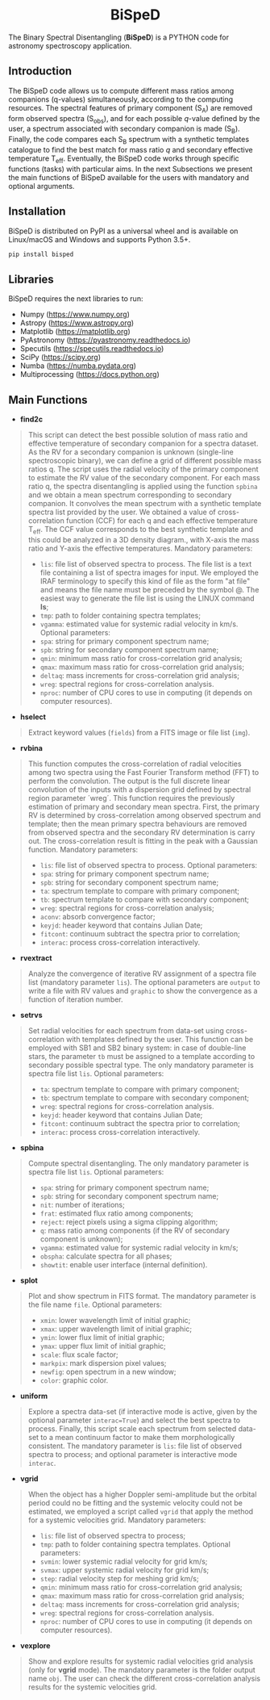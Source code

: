 <h1 align="center"> BiSpeD </h1>

The Binary Spectral Disentangling (**BiSpeD**) is a PYTHON code for astronomy spectroscopy application.


 ## Introduction

The BiSpeD code allows us to compute different mass ratios among companions (q-values) simultaneously, according to the computing resources. The spectral features of primary component (S<sub>A</sub>) are removed form observed spectra (S<sub>obs</sub>), and for each possible $q$-value defined by the user, a spectrum associated with secondary companion is made (S<sub>B</sub>). Finally, the code compares each S<sub>B</sub> spectrum with a synthetic templates catalogue to find the best match for mass ratio $q$ and secondary effective temperature T<sub>eff</sub>. Eventually, the BiSpeD code works through specific functions (tasks) with particular aims. In the next Subsections we present the main functions of BiSpeD available for the users with mandatory and optional arguments.

## Installation

BiSpeD is distributed on PyPI as a universal wheel and is available on Linux/macOS and Windows and supports Python 3.5+.

```bash
pip install bisped
```

## Libraries

BiSpeD requires the next libraries to run:
- Numpy (https://www.numpy.org)
- Astropy (https://www.astropy.org)
- Matplotlib (https://matplotlib.org)
- PyAstronomy (https://pyastronomy.readthedocs.io)
- Specutils (https://specutils.readthedocs.io)
- SciPy (https://scipy.org)
- Numba (https://numba.pydata.org)
- Multiprocessing (https://docs.python.org)


## Main Functions

- **find2c**

> This script can detect the best possible solution of mass ratio and effective temperature of secondary companion for a spectra dataset.
> As the RV for a secondary companion is unknown (single-line spectroscopic binary), we can define a grid of different possible mass ratios q. The script uses the radial velocity of the primary component to estimate the RV value of the secondary component. For each mass ratio q, the spectra disentangling is applied using the function `spbina` and we obtain a mean spectrum corresponding to secondary companion. It convolves the mean spectrum with a synthetic template spectra list provided by the user. We obtained a value of cross-correlation function (CCF) for each q and each effective temperature T<sub>eff</sub>. The CCF value corresponds to the best synthetic template and this could be analyzed in a 3D density diagram., with X-axis the mass ratio and Y-axis the effective temperatures. 
> Mandatory parameters:
> - `lis`: file list of observed spectra to process. The file list is a text file containing a list of spectra images for input. We employed the IRAF terminology to specify this kind of file as the form "at file" and means the file name must be preceded by the symbol @. The easiest way to generate the file list is using the LINUX command **ls**;
> - `tmp`: path to folder containing spectra templates;
> - `vgamma`: estimated value for systemic radial velocity in km/s.
> Optional parameters:
> - `spa`: string for primary component spectrum name;
> - `spb`: string for secondary component spectrum name;
> - `qmin`: minimum mass ratio for cross-correlation grid analysis;
> - `qmax`: maximum mass ratio for cross-correlation grid analysis;    
> - `deltaq`: mass increments for cross-correlation grid analysis;
> - `wreg`: spectral regions for cross-correlation analysis.
> - `nproc`: number of CPU cores to use in computing (it depends on computer resources).

- **hselect**
> Extract keyword values (`fields`) from a FITS image or file list (`img`).

- **rvbina**
> This function computes the cross-correlation of radial velocities among two spectra using the Fast Fourier Transform method (FFT) to perform the convolution. The output is the full discrete linear convolution of the inputs with a dispersion grid defined by spectral region parameter ´wreg´. This function requires the previously estimation of primary and secondary mean spectra. First, the primary RV is determined by cross-correlation among observed spectrum and template; then the mean primary spectra behaviours are removed from observed spectra and the secondary RV determination is carry out. The cross-correlation result is fitting in the peak with a Gaussian function.
> Mandatory parameters:
> - `lis`: file list of observed spectra to process.
> Optional parameters:
> - `spa`: string for primary component spectrum name;
> - `spb`: string for secondary component spectrum name;
> - `ta`: spectrum template to compare with primary component;
> - `tb`: spectrum template to compare with secondary component;
> - `wreg`: spectral regions for cross-correlation analysis;
> - `aconv`: absorb convergence factor;
> - `keyjd`: header keyword that contains Julian Date;
> - `fitcont`: continuum subtract the spectra prior to correlation;
> - `interac`: process cross-correlation interactively.

- **rvextract**
> Analyze the convergence of iterative RV assignment of a spectra file list (mandatory parameter `lis`). The optional parameters are `output` to write a file with RV values and `graphic` to show the convergence as a function of iteration number.

- **setrvs**
> Set radial velocities for each spectrum from data-set using cross-correlation with templates defined by the user. This function can be employed with SB1 and SB2 binary system: in case of double-line stars, the parameter `tb` must be assigned to a template according to secondary possible spectral type. The only mandatory parameter is spectra file list `lis`. 
> Optional parameters:
> - `ta`: spectrum template to compare with primary component;
> - `tb`: spectrum template to compare with secondary component;
> - `wreg`: spectral regions for cross-correlation analysis.
> - `keyjd`: header keyword that contains Julian Date;
> - `fitcont`: continuum subtract the spectra prior to correlation;
> - `interac`: process cross-correlation interactively.

- **spbina**
> Compute spectral disentangling. The only mandatory parameter is spectra file list `lis`.
> Optional parameters:
> - `spa`: string for primary component spectrum name;
> - `spb`: string for secondary component spectrum name;
> - `nit`: number of iterations;
> - `frat`: estimated flux ratio among components;
> - `reject`: reject pixels using a sigma clipping algorithm;
> - `q`: mass ratio among components (if the RV of secondary component is unknown);
> - `vgamma`: estimated value for systemic radial velocity in km/s;
> - `obspha`: calculate spectra for all phases;
> - `showtit`: enable user interface (internal definition).

- **splot**
> Plot and show spectrum in FITS format. The mandatory parameter is the file name `file`.
> Optional parameters:
> - `xmin`: lower wavelength limit of initial graphic;
> - `xmax`: upper wavelength limit of initial graphic;
> - `ymin`: lower flux limit of initial graphic;
> - `ymax`: upper flux limit of initial graphic;
> - `scale`: flux scale factor;
> - `markpix`: mark dispersion pixel values;  
> - `newfig`: open spectrum in a new window;
> - `color`: graphic color.

- **uniform**
> Explore a spectra data-set (if interactive mode is active, given by the optional parameter `interac=True`) and select the best spectra to process. Finally, this script scale each spectrum from selected data-set to a mean continuum factor to make them morphologically consistent. The mandatory parameter is `lis`: file list of observed spectra to process; and optional parameter is interactive mode `interac`. 

- **vgrid**
> When the object has a higher Doppler semi-amplitude but the orbital period could no be fitting and the systemic velocity could not be estimated, we employed a script called `vgrid` that apply the method for a systemic velocities grid.
>Mandatory parameters:
> - `lis`: file list of observed spectra to process;
> - `tmp`: path to folder containing spectra templates.
> Optional parameters:
> - `svmin`: lower systemic radial velocity for grid km/s;
> - `svmax`: upper systemic radial velocity for grid km/s;
> - `step`: radial velocity step for meshing grid km/s;
> - `qmin`: minimum mass ratio for cross-correlation grid analysis;
> - `qmax`: maximum mass ratio for cross-correlation grid analysis;    
> - `deltaq`: mass increments for cross-correlation grid analysis;
> - `wreg`: spectral regions for cross-correlation analysis.
> - `nproc`: number of CPU cores to use in computing (it depends on computer resources).

- **vexplore**
> Show and explore results for systemic radial velocities grid analysis (only for **vgrid** mode). The mandatory parameter is the folder output name `obj`. The user can check the different cross-correlation analysis results for the systemic velocities grid.

